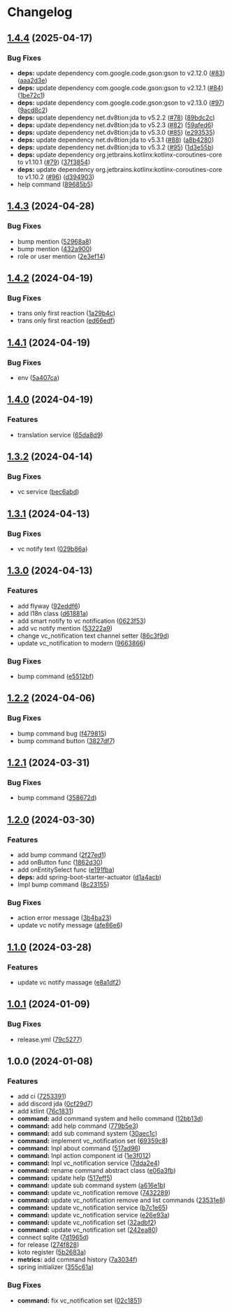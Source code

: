 # Changelog

## [1.4.4](https://github.com/shiron-dev/koto-discord/compare/v1.4.3...v1.4.4) (2025-04-17)


### Bug Fixes

* **deps:** update dependency com.google.code.gson:gson to v2.12.0 ([#83](https://github.com/shiron-dev/koto-discord/issues/83)) ([aaa2d3e](https://github.com/shiron-dev/koto-discord/commit/aaa2d3e3b56faebd3d1d128bc0e172e21c8734e7))
* **deps:** update dependency com.google.code.gson:gson to v2.12.1 ([#84](https://github.com/shiron-dev/koto-discord/issues/84)) ([1be72c1](https://github.com/shiron-dev/koto-discord/commit/1be72c17118cad0abe852d06b8c1baeb6eb47ffa))
* **deps:** update dependency com.google.code.gson:gson to v2.13.0 ([#97](https://github.com/shiron-dev/koto-discord/issues/97)) ([9acd8c2](https://github.com/shiron-dev/koto-discord/commit/9acd8c2700b5b49a449206afc4092fd8eee98ad0))
* **deps:** update dependency net.dv8tion:jda to v5.2.2 ([#78](https://github.com/shiron-dev/koto-discord/issues/78)) ([89bdc2c](https://github.com/shiron-dev/koto-discord/commit/89bdc2c10b1f46211261af45f0265c9d174b7bc8))
* **deps:** update dependency net.dv8tion:jda to v5.2.3 ([#82](https://github.com/shiron-dev/koto-discord/issues/82)) ([59afed6](https://github.com/shiron-dev/koto-discord/commit/59afed676da45d4897e20f2c738c27a3fff9316d))
* **deps:** update dependency net.dv8tion:jda to v5.3.0 ([#85](https://github.com/shiron-dev/koto-discord/issues/85)) ([e293535](https://github.com/shiron-dev/koto-discord/commit/e2935359846fbbf9d5a8e0396caeda30bba0860d))
* **deps:** update dependency net.dv8tion:jda to v5.3.1 ([#88](https://github.com/shiron-dev/koto-discord/issues/88)) ([a8b4280](https://github.com/shiron-dev/koto-discord/commit/a8b42809bff088bda35b23795b66487dd464221e))
* **deps:** update dependency net.dv8tion:jda to v5.3.2 ([#95](https://github.com/shiron-dev/koto-discord/issues/95)) ([1d3e55b](https://github.com/shiron-dev/koto-discord/commit/1d3e55bb42a872b14aeac3a412569d26853978b4))
* **deps:** update dependency org.jetbrains.kotlinx:kotlinx-coroutines-core to v1.10.1 ([#79](https://github.com/shiron-dev/koto-discord/issues/79)) ([37f3854](https://github.com/shiron-dev/koto-discord/commit/37f3854b66d10d8cd25d4246e52fbd1b89865f9f))
* **deps:** update dependency org.jetbrains.kotlinx:kotlinx-coroutines-core to v1.10.2 ([#96](https://github.com/shiron-dev/koto-discord/issues/96)) ([d394903](https://github.com/shiron-dev/koto-discord/commit/d394903a6130646ad9acd8e25aa9fac1ef1d3888))
* help command ([89685b5](https://github.com/shiron-dev/koto-discord/commit/89685b5e2968eb803156bbd36fc0025dbca1b5ae))

## [1.4.3](https://github.com/shiron-dev/koto-discord/compare/v1.4.2...v1.4.3) (2024-04-28)


### Bug Fixes

* bump mention ([52968a8](https://github.com/shiron-dev/koto-discord/commit/52968a8dcea82eb0a526ab95c84c5cd22f986444))
* bump mention ([432a900](https://github.com/shiron-dev/koto-discord/commit/432a900f4200a4041f1ab4cb8113ff386b2b9509))
* role or user mention ([2e3ef14](https://github.com/shiron-dev/koto-discord/commit/2e3ef14e6d48ac7246395ea0ef60016dc449fe35))

## [1.4.2](https://github.com/shiron-dev/koto-discord/compare/v1.4.1...v1.4.2) (2024-04-19)


### Bug Fixes

* trans only first reaction ([1a29b4c](https://github.com/shiron-dev/koto-discord/commit/1a29b4c3f50006073bed3121afa146fea063cf25))
* trans only first reaction ([ed66edf](https://github.com/shiron-dev/koto-discord/commit/ed66edfbfec116aeb8218be5d7d2ebf1fb5f04d7))

## [1.4.1](https://github.com/shiron-dev/koto-discord/compare/v1.4.0...v1.4.1) (2024-04-19)


### Bug Fixes

* env ([5a407ca](https://github.com/shiron-dev/koto-discord/commit/5a407ca21bf27f475adbfd645aa35aca23344a75))

## [1.4.0](https://github.com/shiron-dev/koto-discord/compare/v1.3.2...v1.4.0) (2024-04-19)


### Features

* translation service ([65da8d9](https://github.com/shiron-dev/koto-discord/commit/65da8d9972dcf532f3424ca8716b9a126a0b04fb))

## [1.3.2](https://github.com/shiron-dev/koto-discord/compare/v1.3.1...v1.3.2) (2024-04-14)


### Bug Fixes

* vc service ([bec6abd](https://github.com/shiron-dev/koto-discord/commit/bec6abd820258e463dd63090a3a0f458295f3b74))

## [1.3.1](https://github.com/shiron-dev/koto-discord/compare/v1.3.0...v1.3.1) (2024-04-13)


### Bug Fixes

* vc notify text ([029b86a](https://github.com/shiron-dev/koto-discord/commit/029b86a24739827d418a2fa5f058273336cafb26))

## [1.3.0](https://github.com/shiron-dev/koto-discord/compare/v1.2.2...v1.3.0) (2024-04-13)


### Features

* add flyway ([92eddf6](https://github.com/shiron-dev/koto-discord/commit/92eddf64a5b821a0e5ef07fe5554312855682f8a))
* add I18n class ([d61881a](https://github.com/shiron-dev/koto-discord/commit/d61881ac325a82bff34231ab4c710c8e575131e6))
* add smart notify to vc notification ([0623f53](https://github.com/shiron-dev/koto-discord/commit/0623f53d1371048f11ad4313fb11ce7e095c47e3))
* add vc notify mention ([53222a9](https://github.com/shiron-dev/koto-discord/commit/53222a93d5b7c048485a6a6f3836b4859ba7a0c9))
* change vc_notification text channel setter ([86c3f9d](https://github.com/shiron-dev/koto-discord/commit/86c3f9d7a3d21e58dc6d316d64890dfac2b4a9eb))
* update vc_notification to modern ([9663866](https://github.com/shiron-dev/koto-discord/commit/9663866a0a2b5e4e21cae0fc3f031c28d30e4711))


### Bug Fixes

* bump command ([e5512bf](https://github.com/shiron-dev/koto-discord/commit/e5512bfd15fcb78e306304e512db7f729ac3cd97))

## [1.2.2](https://github.com/shiron-dev/koto-discord/compare/v1.2.1...v1.2.2) (2024-04-06)


### Bug Fixes

* bump command bug ([f479815](https://github.com/shiron-dev/koto-discord/commit/f47981511094177ccabc904afca1c937726196ea))
* bump command button ([3827df7](https://github.com/shiron-dev/koto-discord/commit/3827df7ade78c1e2b5a477da39343c0a0fa6ac75))

## [1.2.1](https://github.com/shiron-dev/koto-discord/compare/v1.2.0...v1.2.1) (2024-03-31)


### Bug Fixes

* bump command ([358672d](https://github.com/shiron-dev/koto-discord/commit/358672d4ff782d62e715dcd7756b16bdf662c454))

## [1.2.0](https://github.com/shiron-dev/koto-discord/compare/v1.1.0...v1.2.0) (2024-03-30)


### Features

* add bump command ([2f27ed1](https://github.com/shiron-dev/koto-discord/commit/2f27ed1c63e28c738a34341d6a0af4a8a370944a))
* add onButton func ([1862d30](https://github.com/shiron-dev/koto-discord/commit/1862d306d99830a39c2820ed553170ced7bad5f5))
* add onEntitySelect func ([e191fba](https://github.com/shiron-dev/koto-discord/commit/e191fbaacab68c614d967c6f187125de2f7c8854))
* **deps:** add spring-boot-starter-actuator ([d1a4acb](https://github.com/shiron-dev/koto-discord/commit/d1a4acb8dd3b246d6e70de64bcd08fe9ba244812))
* Impl bump command ([8c23155](https://github.com/shiron-dev/koto-discord/commit/8c23155bf0b363a94c9f446713e8cea009ee9cde))


### Bug Fixes

* action error message ([3b4ba23](https://github.com/shiron-dev/koto-discord/commit/3b4ba2370252a8ab144173204d460f53129f261b))
* update vc notify message ([afe86e6](https://github.com/shiron-dev/koto-discord/commit/afe86e69e3dd29c1b9dcad02a9d50b71a1929ee4))

## [1.1.0](https://github.com/shiron-dev/koto-discord/compare/v1.0.1...v1.1.0) (2024-03-28)


### Features

* update vc notify massage ([e8a1df2](https://github.com/shiron-dev/koto-discord/commit/e8a1df2947de8393bb005153d3cc2b2298341dba))

## [1.0.1](https://github.com/shiron-dev/koto-discord/compare/v1.0.0...v1.0.1) (2024-01-09)


### Bug Fixes

* release.yml ([79c5277](https://github.com/shiron-dev/koto-discord/commit/79c52775ff58734a9381bf9bc4243c7bf8af4175))

## 1.0.0 (2024-01-08)


### Features

* add ci ([7253391](https://github.com/shiron-dev/koto-discord/commit/7253391eb2e69fbf2ca7f016c6fa173cfd7b11ee))
* add discord jda ([0cf29d7](https://github.com/shiron-dev/koto-discord/commit/0cf29d73165746240035c6b815927528c8aa1724))
* add ktlint ([76c1831](https://github.com/shiron-dev/koto-discord/commit/76c18315413c6f75729dd3e76ac019065ee7b77b))
* **command:** add command system and hello command ([12bb13d](https://github.com/shiron-dev/koto-discord/commit/12bb13d2363471f8021d88913fc22f73a12e8ff0))
* **command:** add help command ([779b5e3](https://github.com/shiron-dev/koto-discord/commit/779b5e3d8e7c99f98968edc18037a46a3ae38db8))
* **command:** add sub command system ([30aec1c](https://github.com/shiron-dev/koto-discord/commit/30aec1c0e760997d51c1417b350b2da49f05f1db))
* **command:** implement vc_notification set ([69359c8](https://github.com/shiron-dev/koto-discord/commit/69359c805413780ddf3c0b2a0dfd6c8c708a113e))
* **command:** Inpl about command ([517ad96](https://github.com/shiron-dev/koto-discord/commit/517ad966402616a9a3a0639535088649d2979a43))
* **command:** Inpl action component id ([1e3f012](https://github.com/shiron-dev/koto-discord/commit/1e3f012c188cf62a9330627995305a30eb685ea8))
* **command:** Inpl vc_notification service ([7dda2e4](https://github.com/shiron-dev/koto-discord/commit/7dda2e4b020068759ab12767406971068fba7d25))
* **command:** rename command abstract class ([e06a3fb](https://github.com/shiron-dev/koto-discord/commit/e06a3fb4f0033664692c64fccf8e7094261d3903))
* **command:** update help ([517eff5](https://github.com/shiron-dev/koto-discord/commit/517eff56b24a4c14095d8910be1815d74114876b))
* **command:** update sub command system ([a616e1b](https://github.com/shiron-dev/koto-discord/commit/a616e1b74d02f58b090ac6beb9e5d3dc3fde026e))
* **command:** update vc_notification remove ([7432289](https://github.com/shiron-dev/koto-discord/commit/74322897f8c9eb62e512626735ebfb1893d2db7a))
* **command:** update vc_notification remove and list commands ([23531e8](https://github.com/shiron-dev/koto-discord/commit/23531e86a091120c70c4e257943d4bcb491e3def))
* **command:** update vc_notification service ([b7c1e65](https://github.com/shiron-dev/koto-discord/commit/b7c1e653598cfee1518c5da92314b3edc57b64fc))
* **command:** update vc_notification service ([e26e93a](https://github.com/shiron-dev/koto-discord/commit/e26e93aa0a3c2ec6f47ec8c301ffbf2efc842dce))
* **command:** update vc_notification set ([32adbf2](https://github.com/shiron-dev/koto-discord/commit/32adbf2f16804ec87f7fdb71cb99cd18058cd4b3))
* **command:** update vc_notification set ([242ea80](https://github.com/shiron-dev/koto-discord/commit/242ea80021d0eeb9b058c8c48ea0d6413c6ca3e8))
* connect sqlite ([7d1965d](https://github.com/shiron-dev/koto-discord/commit/7d1965dfbc1ff9d32ca5c1ead86457dcf6fdebe0))
* for release ([274f828](https://github.com/shiron-dev/koto-discord/commit/274f828e75bd5cee148f3d8595b8cdf08a4ceb55))
* koto register ([5b2683a](https://github.com/shiron-dev/koto-discord/commit/5b2683a5fe46ab951b454641ebc48a5183590314))
* **metrics:** add command history ([7a3034f](https://github.com/shiron-dev/koto-discord/commit/7a3034f12f48629895e9d337d6369967ae0899fb))
* spring initializer ([355c61a](https://github.com/shiron-dev/koto-discord/commit/355c61a69b1a970992c130986f8f30bc5d1ab503))


### Bug Fixes

* **command:** fix vc_notification set ([02c1851](https://github.com/shiron-dev/koto-discord/commit/02c18512baa70e6f7f8ba293514e5cce4b07ac54))

